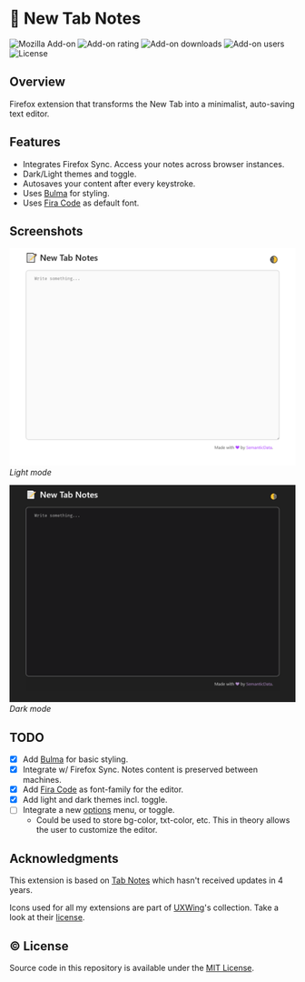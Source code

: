 # 📝 New Tab Notes

![Mozilla Add-on](https://img.shields.io/amo/v/newtab-notes@semanticdata)
![Add-on rating](https://img.shields.io/amo/rating/newtab-notes@semanticdata)
![Add-on downloads](https://img.shields.io/amo/dw/newtab-notes@semanticdata)
![Add-on users](https://img.shields.io/amo/users/newtab-notes@semanticdata)
![License](https://img.shields.io/github/license/semanticdata/firefox-new-tab-notes)

## Overview

Firefox extension that transforms the New Tab into a minimalist, auto-saving text editor.

## Features

- Integrates Firefox Sync. Access your notes across browser instances.
- Dark/Light themes and toggle.
- Autosaves your content after every keystroke.
- Uses [Bulma](https://bulma.io/) for styling.
- Uses [Fira Code](https://github.com/tonsky/FiraCode) as default font.

## Screenshots

![screenshot light theme](screenshot.png)
*Light mode*

![screenshot dark theme](screenshot-dark.png)
*Dark mode*

## TODO

- [x] Add [Bulma](https://bulma.io/) for basic styling.
- [x] Integrate w/ Firefox Sync. Notes content is preserved between machines.
- [x] Add [Fira Code](https://fonts.google.com/specimen/Fira+Code) as font-family for the editor.
- [x] Add light and dark themes incl. toggle.
- [ ] Integrate a new [options](https://github.com/semanticdata/firefox-chatgpt-in-sidebar/blob/main/options/options.js) menu, or toggle.
  - Could be used to store bg-color, txt-color, etc. This in theory allows the user to customize the editor.

## Acknowledgments

This extension is based on [Tab Notes](https://github.com/nsht/tab_notes) which hasn't received updates in 4 years.

Icons used for all my extensions are part of <a href="https://uxwing.com/">UXWing</a>'s collection. Take a look at their <a href="https://uxwing.com/license">license</a>.

## © License

Source code in this repository is available under the [MIT License](LICENSE).
